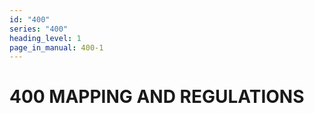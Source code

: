 ```yaml
---
id: "400"
series: "400"
heading_level: 1
page_in_manual: 400-1
---
```


# 400 MAPPING AND REGULATIONS